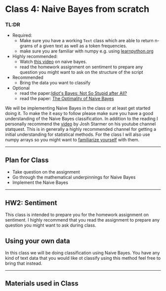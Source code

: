 # Class 4: Naive Bayes from scratch


### TL:DR
 - Required:
   - Make sure you have a working `Text` class which are able to return n-grams of a given text as well as a token frequencies.
   - make sure you are familiar with numpy e.g. using [learnpython.org](https://www.learnpython.org/en/Numpy_Arrays)
 - Highly recommended:
   - Watch [this video](https://www.youtube.com/watch?v=O2L2Uv9pdDA) on naive bayes.
   - read the homework assignment on sentiment to prepare any question you might want to ask on the structure of the script
 - Recommended
   - Bring the data you want to classify 
 - Optional
   - read the paper:[Idiot's Bayes: Not So Stupid after All?](https://www.jstor.org/stable/1403452?origin=crossref&seq=1#metadata_info_tab_contents)
   - read the paper: [The Optimality of Naive Bayes](http://www.cs.unb.ca/~hzhang/publications/FLAIRS04ZhangH.pdf)



We will be implementing Naive Bayes in the class or at least get started doing it. To make the it easy to follow please make sure you have a good understanding of the Naive Bayes classification. In addition to the reading I personally recommend the [video](https://www.youtube.com/watch?v=O2L2Uv9pdDA) by Josh Starmer on his youtube channel statquest. This is in generally a highly recommended channel for getting a initial understanding for statistical methods. For the class I will also use numpy arrays so you might want to [familiarize yourself](https://www.learnpython.org/en/Numpy_Arrays) with them.

---

## Plan for Class
- Take question on the assignment
- Go through the mathematical underpinnings for Naive Bayes
- Implement the Naive Bayes

---

## HW2: Sentiment
This class is intended to prepare you for the homework assignment on sentiment. I highly recommend that you read the assignment to prepare any question you might want to ask during class. 

## Using your own data
In this class we will be doing classification using Naive Bayes. You have any kind of text data that you would like ot classify using this method feel free to bring that instead.

---

## Materials used in Class


<!--
Things to say before class

Notes:
* walk them through imdb assignment
-->